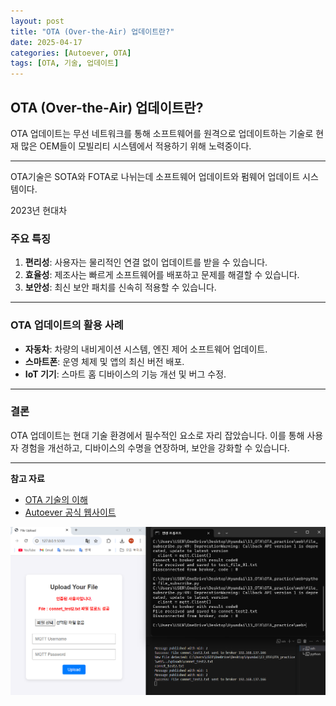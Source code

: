 ```yaml
---
layout: post
title: "OTA (Over-the-Air) 업데이트란?"
date: 2025-04-17
categories: [Autoever, OTA]
tags: [OTA, 기술, 업데이트]
---
```


## OTA (Over-the-Air) 업데이트란?

OTA 업데이트는 무선 네트워크를 통해 소프트웨어를 원격으로 업데이트하는 기술로 현재 많은 OEM들이 모빌리티 시스템에서 적용하기 위해 노력중이다.

---

OTA기술은 SOTA와 FOTA로 나뉘는데 소프트웨어 업데이트와 펌웨어 업데이트 시스템이다.

2023년 현대차 


### 주요 특징

1. **편리성**: 사용자는 물리적인 연결 없이 업데이트를 받을 수 있습니다.
2. **효율성**: 제조사는 빠르게 소프트웨어를 배포하고 문제를 해결할 수 있습니다.
3. **보안성**: 최신 보안 패치를 신속히 적용할 수 있습니다.

---

### OTA 업데이트의 활용 사례

- **자동차**: 차량의 내비게이션 시스템, 엔진 제어 소프트웨어 업데이트.
- **스마트폰**: 운영 체제 및 앱의 최신 버전 배포.
- **IoT 기기**: 스마트 홈 디바이스의 기능 개선 및 버그 수정.

---

### 결론

OTA 업데이트는 현대 기술 환경에서 필수적인 요소로 자리 잡았습니다. 이를 통해 사용자 경험을 개선하고, 디바이스의 수명을 연장하며, 보안을 강화할 수 있습니다.

---

**참고 자료**  
- [OTA 기술의 이해](#)
- [Autoever 공식 웹사이트](#)


![alt text](web_subscribe.png)